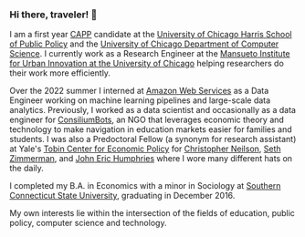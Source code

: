 ### Hi there, traveler! 👋

I am a first year [CAPP](https://capp.cs.uchicago.edu/) candidate at the [University of Chicago Harris School of Public Policy](https://harris.uchicago.edu/) and the [University of Chicago Department of Computer Science](https://cs.uchicago.edu/). I currently work as a Research Engineer at the [Mansueto Institute for Urban Innovation at the University of Chicago](https://miurban.uchicago.edu/) helping researchers do their work more efficiently.

Over the 2022 summer I interned at [Amazon Web Services](https://aws.amazon.com/) as a Data Engineer working on machine learning pipelines and large-scale data analytics. Previously, I worked as a data scientist and occasionally as a data engineer for [ConsiliumBots](https://www.consiliumbots.com), an NGO that leverages economic theory and technology to make navigation in education markets easier for families and students. I was also a Predoctoral Fellow (a synonym for research assistant) at Yale's [Tobin Center for Economic Policy](https://economics.yale.edu/tobin-center) for [Christopher Neilson](https://christopherneilson.github.io), [Seth Zimmerman](https://som.yale.edu/faculty/seth-zimmerman), and [John Eric Humphries](https://johnerichumphries.com/) where I wore many different hats on the daily.

I completed my B.A. in Economics with a minor in Sociology at [Southern Connecticut State University](http://southernct.edu/), graduating in December 2016.

My own interests lie within the intersection of the fields of education, public policy, computer science and technology.
